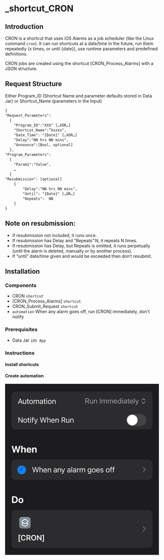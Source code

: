 # _shortcut_CRON
## Introduction

CRON is a shortcut that uses iOS Alarms as a job scheduler (like the Linux command `cron`). It can run shortcuts at a date/time in the future, run them repeatedly (x times, or until {date}), use runtime parameters and predefined definitions.

CRON jobs are created using the shortcut [CRON_Process_Alarms] with a JSON structure. 

## Request Structure
Either Program_ID (Shortcut Name and parameter defaults stored in Data Jar)
or Shortcut_Name (parameters in the Input) 

```
{
"Request_Parameters":
  {
    "Program_ID":"XXX" […XOR…]
    "Shortcut_Name":”Xxxxx",
    "Date_Time": "{Date}" […XOR…]
    "Delay":"NN hrs NN mins",
    "Announce":[Bool, optional]
  },
"Program_Parameters":
  {
    "Param1":"Value",
    …
  }
"Resubmission": [optional]
    { 
        "Delay":"NN hrs NN mins",
        "Until": "{Date}" […OR…]
        "Repeats":  NN
    }
}
```

## Note on resubmission:
- If resubmission not included, it runs once.
- If resubmission has Delay and “Repeats”:N, it repeats N times.
- If resubmission has Delay, but Repeats is omitted, it runs perpetually (until the alarm is deleted, manually or by another process).
- If “until” date/time given and would be exceeded then don’t resubmit. 

## Installation
### Components
- CRON `shortcut`
- [CRON_Process_Alarms] `shortcut`
- CRON_Submit_Request `shortcut`
- `automation` When any alarm goes off, run [CRON] immediately, don't notify

### Prerequisites
- Data Jar `iOS App`

### Instructions
#### Install shortcuts

#### Create automation
![Automation](images/IMG_1662.jpeg)
